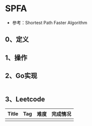 # SPFA

- 参考：Shortest Path Faster Algorithm

## 0、定义

## 1、操作

## 2、Go实现

```go

```

## 3、Leetcode

| Title | Tag  | 难度 | 完成情况 |
| ----- | ---- | ---- | -------- |
|       |      |      |          |

